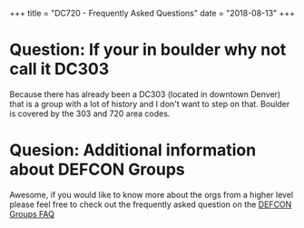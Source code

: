 +++
title = "DC720 - Frequently Asked Questions"
date = "2018-08-13"
+++

# Question: If your in boulder why not call it DC303

Because there has already been a DC303 (located in downtown Denver) that is a
group with a lot of history and I don't want to step on that. Boulder is covered
by the 303 and 720 area codes.

# Quesion: Additional information about DEFCON Groups

Awesome, if you would like to know more about the orgs from a higher level please feel free to check out the frequently asked question on the [DEFCON Groups FAQ](https://defcongroups.org/dcgfaq.html)